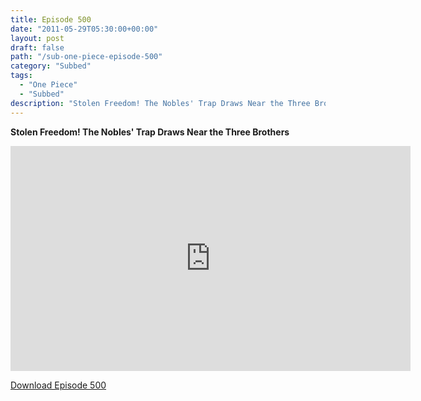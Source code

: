 ```yaml
---
title: Episode 500
date: "2011-05-29T05:30:00+00:00"
layout: post
draft: false
path: "/sub-one-piece-episode-500"
category: "Subbed"
tags:
  - "One Piece"
  - "Subbed"
description: "Stolen Freedom! The Nobles' Trap Draws Near the Three Brothers"
---
```


**Stolen Freedom! The Nobles' Trap Draws Near the Three Brothers**

<iframe width="640" height="360" src="https://www.rapidvideo.com/e/G6FRPF0LYW" frameborder="0" marginwidth=0 marginheight=0 scrolling=no allowfullscreen></iframe>

<a href="http://ouo.io/qs/eCodkFEQ?s=https://rapidvid.to/d/https://www.rapidvideo.com/e/G6FRPF0LYW">Download Episode 500</a>
